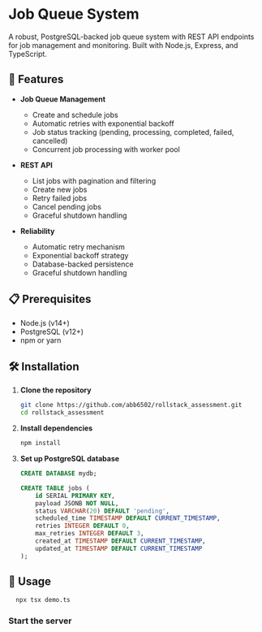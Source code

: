 # Job Queue System

A robust, PostgreSQL-backed job queue system with REST API endpoints for job management and monitoring. Built with Node.js, Express, and TypeScript.

## 🚀 Features

- **Job Queue Management**
  - Create and schedule jobs
  - Automatic retries with exponential backoff
  - Job status tracking (pending, processing, completed, failed, cancelled)
  - Concurrent job processing with worker pool

- **REST API**
  - List jobs with pagination and filtering
  - Create new jobs
  - Retry failed jobs
  - Cancel pending jobs
  - Graceful shutdown handling

- **Reliability**
  - Automatic retry mechanism
  - Exponential backoff strategy
  - Database-backed persistence
  - Graceful shutdown handling

## 📋 Prerequisites

- Node.js (v14+)
- PostgreSQL (v12+)
- npm or yarn

## 🛠️ Installation

1. **Clone the repository**
   ```bash
   git clone https://github.com/abb6502/rollstack_assessment.git
   cd rollstack_assessment
   ```

2. **Install dependencies**
   ```bash
   npm install
   ```

3. **Set up PostgreSQL database**
   ```sql
   CREATE DATABASE mydb;
   
   CREATE TABLE jobs (
       id SERIAL PRIMARY KEY,
       payload JSONB NOT NULL,
       status VARCHAR(20) DEFAULT 'pending',
       scheduled_time TIMESTAMP DEFAULT CURRENT_TIMESTAMP,
       retries INTEGER DEFAULT 0,
       max_retries INTEGER DEFAULT 3,
       created_at TIMESTAMP DEFAULT CURRENT_TIMESTAMP,
       updated_at TIMESTAMP DEFAULT CURRENT_TIMESTAMP
   );
   ```
## 🚦 Usage

```bash
  npx tsx demo.ts
```

### Start the server
